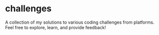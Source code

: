 # challenges
A collection of my solutions to various coding challenges from platforms. Feel free to explore, learn, and provide feedback!

